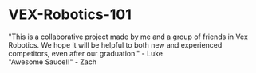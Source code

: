 # VEX-Robotics-101
"This is a collaborative project made by me and a group of friends in Vex Robotics. We hope it will be helpful to both new and experienced competitors, even after our graduation." - Luke
<br>
"Awesome Sauce!!" - Zach
